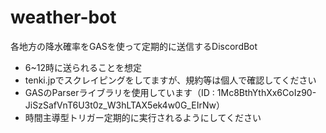 # weather-bot
各地方の降水確率をGASを使って定期的に送信するDiscordBot

- 6~12時に送られることを想定
- tenki.jpでスクレイピングをしてますが、規約等は個人で確認してください
- GASのParserライブラリを使用しています（ID : 1Mc8BthYthXx6CoIz90-JiSzSafVnT6U3t0z_W3hLTAX5ek4w0G_EIrNw）
- 時間主導型トリガー定期的に実行されるようにしてください
